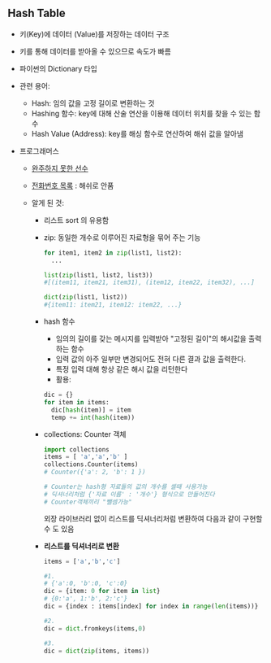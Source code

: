 ## Hash Table

- 키(Key)에 데이터 (Value)를 저장하는 데이터 구조
- 키를 통해 데이터를 받아올 수 있으므로 속도가 빠름
- 파이썬의 Dictionary 타입
- 관련 용어:

  - Hash: 임의 값을 고정 길이로 변환하는 것
  - Hashing 함수: key에 대해 산술 연산을 이용해 데이터 위치를 찾을 수 있는 함수
  - Hash Value (Address): key를 해싱 함수로 연산하여 해쉬 값을 알아냄

- 프로그래머스

  - [완주하지 못한 선수](./prog01.py)
  - [전화번호 목록](./prog02.py) : 해쉬로 안품

  - 알게 된 것:

    - 리스트 sort 의 유용함
    - zip: 동일한 개수로 이루어진 자료형을 묶어 주는 기능

      ```python
      for item1, item2 in zip(list1, list2):
      	...

      list(zip(list1, list2, list3))
      #[(item11, item21, item31), (item12, item22, item32), ...]

      dict(zip(list1, list2))
      #{item11: item21, item12: item22, ...}
      ```

    - hash 함수

      - 임의의 길이를 갖는 메시지를 입력받아 "고정된 길이"의 해시값을 출력하는 함수
      - 입력 값의 아주 일부만 변경되어도 전혀 다른 결과 값을 출력한다.
      - 특정 입력 대해 항상 같은 해시 값을 리턴한다
      - 활용:

      ```python
      dic = {}
      for item in items:
        dic[hash(item)] = item
        temp += int(hash(item))
      ```

    - collections: Counter 객체

      ```python
      import collections
      items = [ 'a','a','b' ]
      collections.Counter(items)
      # Counter({'a': 2, 'b': 1 })

      # Counter는 hash형 자료들의 값의 개수를 셀때 사용가능
      # 딕셔너리처럼 {'자료 이름' : '개수'} 형식으로 만들어진다
      # Counter객체끼리 "뺄셈가능"
      ```

      외장 라이브러리 없이 리스트를 딕셔너리처럼 변환하여 다음과 같이 구현할 수 도 있음

    - **리스트를 딕셔너리로 변환**

      ```python
      items = ['a','b','c']

      #1.
      # {'a':0, 'b':0, 'c':0}
      dic = {item: 0 for item in list}
      # {0:'a', 1:'b', 2:'c'}
      dic = {index : items[index] for index in range(len(items))}

      #2.
      dic = dict.fromkeys(items,0)

      #3.
      dic = dict(zip(items, items))
      ```
